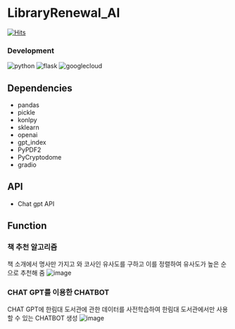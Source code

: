 ﻿# LibraryRenewal_AI

[![Hits](https://hits.seeyoufarm.com/api/count/incr/badge.svg?url=https%3A%2F%2Fgithub.com%2FVoluntain-SKKU%2FLibraryRenewal_backend&count_bg=%2379C83D&title_bg=%23555555&icon=&icon_color=%23E7E7E7&title=hits&edge_flat=false)](https://hits.seeyoufarm.com)

### Development
![python](https://img.shields.io/badge/python-3776AB.svg?style=for-the-badge&logo=python&logoColor=white)
![flask](https://img.shields.io/badge/flask-000000.svg?style=for-the-badge&logo=flask&logoColor=white)
![googlecloud](https://img.shields.io/badge/googlecloud-4285F4.svg?style=for-the-badge&logo=googlecloud&logoColor=white)

## Dependencies
- pandas
- pickle
- konlpy
- sklearn
- openai
- gpt_index
- PyPDF2
- PyCryptodome
- gradio

## API
- Chat gpt API

## Function
### 책 추천 알고리즘
책 소개에서 명사만 가지고 와 코사인 유사도를 구하고 이를 정렬하여 유사도가 높은 순으로 추천해 줌
![image](https://github.com/HASHTA-CapstoneDesign/LibraryRenewal_AI/assets/112682489/0c224543-4da1-4b51-9fcf-677730bdf7c5)

### CHAT GPT를 이용한 CHATBOT
CHAT GPT에 한림대 도서관에 관한 데이터를 사전학습하여 한림대 도서관에서만 사용할 수 있는 CHATBOT 생성
![image](https://github.com/HASHTA-CapstoneDesign/LibraryRenewal_AI/assets/112682489/037bbb61-fbcb-4e77-8f1e-fb9e6e3c0f8d)
